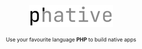 <h1 align="center">
<img height="60" alt="project-logo" src="./docs/phative-logo.png" />
</h1>

<div align="center">
Use your favourite language <strong>PHP</strong> to build native apps
</div>

